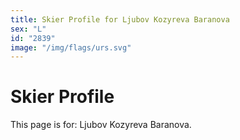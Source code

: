 ```yaml
---
title: Skier Profile for Ljubov Kozyreva Baranova
sex: "L"
id: "2839"
image: "/img/flags/urs.svg" 
---
```


# Skier Profile

This page is for: Ljubov Kozyreva Baranova.
    